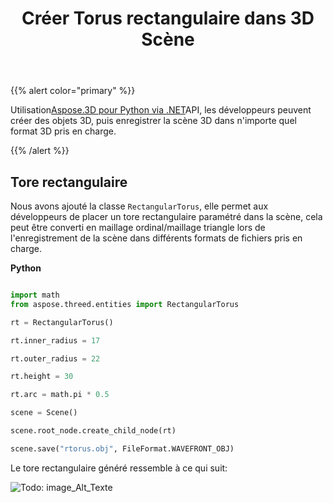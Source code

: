 ﻿---
title: Créer Torus rectangulaire dans 3D Scène
type: docs
weight: 50
url: /fr/python-net/create-rectangular-torus-in-3d-scene/
description: En utilisant Aspose.3D pour Python via .NET API, les développeurs peuvent créer des objets 3D, puis enregistrer la scène 3D dans n'importe quel format 3D pris en charge.
---
{{% alert color="primary" %}} 

Utilisation[Aspose.3D pour Python via .NET](https://products.aspose.com/3d/python-net/)API, les développeurs peuvent créer des objets 3D, puis enregistrer la scène 3D dans n'importe quel format 3D pris en charge.

{{% /alert %}} 
## **Tore rectangulaire**
Nous avons ajouté la classe `RectangularTorus`, elle permet aux développeurs de placer un tore rectangulaire paramétré dans la scène, cela peut être converti en maillage ordinal/maillage triangle lors de l'enregistrement de la scène dans différents formats de fichiers pris en charge.

**Python**

```py

import math
from aspose.threed.entities import RectangularTorus

rt = RectangularTorus()

rt.inner_radius = 17

rt.outer_radius = 22

rt.height = 30

rt.arc = math.pi * 0.5

scene = Scene()

scene.root_node.create_child_node(rt)

scene.save("rtorus.obj", FileFormat.WAVEFRONT_OBJ)

```

Le tore rectangulaire généré ressemble à ce qui suit:

![Todo: image_Alt_Texte](create-rectangular-torus-in-3d-scene_1.png)
